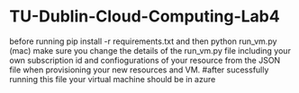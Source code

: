 # TU-Dublin-Cloud-Computing-Lab4


 before running pip install -r requirements.txt and then python run_vm.py (mac)
 make sure you change the details of the run_vm.py file including your own subscription id and confiogurations of your resource from the JSON file when provisioning your new resources and VM. 
#after sucessfully running this file your virtual machine should be in azure

